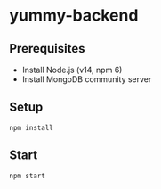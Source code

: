 # yummy-backend

## Prerequisites

- Install Node.js (v14, npm 6)
- Install MongoDB community server

## Setup

`npm install`

## Start

`npm start`
